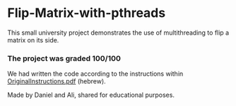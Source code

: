# Flip-Matrix-with-pthreads
This small university project demonstrates the use of multithreading to flip a matrix on its side.

### The project was graded 100/100

We had written the code according to the instructions within [OriginalInstructions.pdf](https://github.com/Daniel-Himself/Flip-Matrix-with-pthreads/files/8341484/OriginalInstructions.pdf) (hebrew).

Made by Daniel and Ali, shared for educational purposes.
